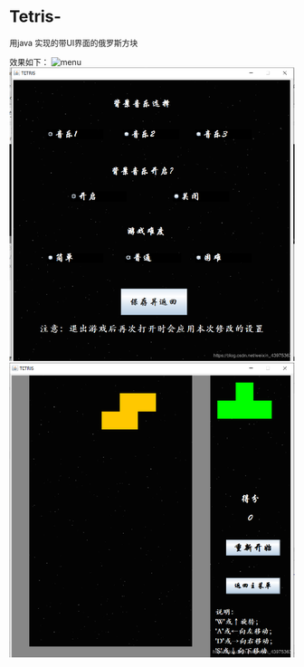 # Tetris-
用java 实现的带UI界面的俄罗斯方块

效果如下：
![menu](https://github.com/WangXurun/Tetris-/blob/master/img/start.png)
![settings](https://github.com/WangXurun/Tetris-/blob/master/img/setting.png)
![image](https://github.com/WangXurun/Tetris-/blob/master/img/playing.png)
